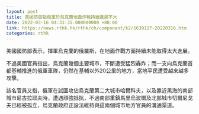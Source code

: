 ```yaml
---
layout: post
title: 美國防部指俄軍於烏克蘭地面作戰持續進展不大
date: 2022-03-16 04:31:35.000000000 +08:00
link: https://news.rthk.hk/rthk/ch/component/k2/1639127-20220316.htm
categories: rthk
---
```


美國國防部表示，揮軍烏克蘭的俄羅斯，在地面作戰方面持續未能取得太大進展。

不過美國官員指出，烏克蘭幾個主要城市，不斷遭受猛烈轟炸；而一支向烏克蘭首都基輔推進的俄軍車隊，仍然在基輔以外20公里的地方，當地平民遭受越來越多攻擊。

該名官員又指，俄軍在試圖攻佔烏克蘭第二大城市哈爾科夫，以及靠近黑海的南部城市尼古拉耶夫時，遭遇頑強抵抗，不過南部重鎮馬里烏波爾及北部城市切爾尼戈夫已經被孤立，烏克蘭政府正設法維持與這兩個城市地方官員的溝通渠道。
